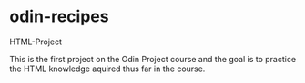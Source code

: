 # odin-recipes
HTML-Project

This is the first project on the Odin Project course
and the goal is to practice the HTML knowledge aquired
thus far in the course.